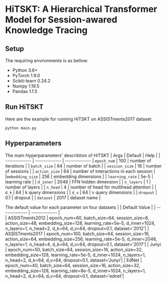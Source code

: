 # HiTSKT: A Hierarchical Transformer Model for Session-awared Knowledge Tracing

## Setup
The requiring environments is as bellow:
- Python 3.6+
- PyTorch 1.9.0
- Scikit-learn 0.24.2
- Numpy 1.19.5
- Pandas 1.1.5

## Run HiTSKT
Here are the example for running HiTSKT on ASSISTments2017 dataset:
```
python main.py
```


## Hyperparameters
The main Hyperparameters' describtion of HiTSKT
| Args            |  Default      |              Help              | 
| -------------   | ------------- |         -------------
| `epoch_num`     |    100        |    number of iterations        |
| `batch_size`    |    64         |      number of batch           |
| `session_size`  |    16         |      number of sessions        |
| `action_size`   |    64         |  number of interactions in each session  |
|`embedding_size` |    256        |      embedding dimensions      |
| `learning_rate` |    5e-5       |      learning rate             |
| `d_inner`       |    2048       |      FFN hidden dimension      |
| `n_layers`      |    1          |      number of layers          |
| `n_head`        |    4          |   number of head for multihead attention           |
| `d_k`           |    64         |      k query dimensions        |
| `d_v`           |    64         |      v query dimensions        |
| `dropout`       |    0.1        |      dropout                   |
| `dataset`       |    2017       |      dataset name              |

The default value for each parameter on four datasets
|                 |  Default Value     |
| -------------         | -------------      |  
| ASSISTments2012       | 	epoch_num=60, batch_size=64, session_size=8, action_size=48, embedding_size=128, learning_rate=5e-5, d_inner=1024, n_layers=1, n_head=2, d_k=64, d_v=64, dropout=0.1, dataset='2012'|
| ASSISTments2017       | 	epoch_num=100, batch_size=64, session_size=16, action_size=64, embedding_size=256, learning_rate=5e-5, d_inner=2048, n_layers=1, n_head=4, d_k=64, d_v=64, dropout=0.1, dataset='2017'|
| Junyi       | 	epoch_num=50, batch_size=64, session_size=16, action_size=32, embedding_size=128, learning_rate=5e-5, d_inner=1024, n_layers=1, n_head=2, d_k=64, d_v=64, dropout=0.1, dataset='Junyi'|
| EdNet       | 	epoch_num=40, batch_size=64, session_size=16, action_size=32, embedding_size=128, learning_rate=8e-5, d_inner=1024, n_layers=1, n_head=2, d_k=64, d_v=64, dropout=0.1, dataset='ednet'|

